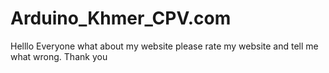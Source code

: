 # Arduino_Khmer_CPV.com
Helllo Everyone what about my website please rate my website and tell me what wrong. Thank you
